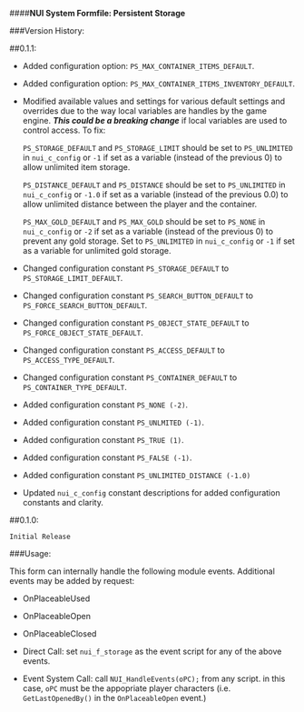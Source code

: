 ####**NUI System Formfile: Persistent Storage**

###Version History:

##0.1.1:

- Added configuration option: `PS_MAX_CONTAINER_ITEMS_DEFAULT`.
- Added configuration option: `PS_MAX_CONTAINER_ITEMS_INVENTORY_DEFAULT`.
- Modified available values and settings for various default settings and overrides due to the way local variables are handles by the game engine.  ***This could be a breaking change*** if local variables are used to control access.  To fix:

    `PS_STORAGE_DEFAULT` and `PS_STORAGE_LIMIT` should be set to `PS_UNLIMITED` in `nui_c_config` or `-1` if set as a variable (instead of the previous 0) to allow unlimited item storage.

    `PS_DISTANCE_DEFAULT` and `PS_DISTANCE` should be set to `PS_UNLIMITED` in `nui_c_config` or `-1.0` if set as a variable (instead of the previous 0.0) to allow unlimited distance between the player and the container.

    `PS_MAX_GOLD_DEFAULT` and `PS_MAX_GOLD` should be set to `PS_NONE` in `nui_c_config` or `-2` if set as a variable (instead of the previous 0) to prevent any gold storage.  Set to `PS_UNLIMITED` in `nui_c_config` or `-1` if set as a variable for unlimited gold storage.

- Changed configuration constant `PS_STORAGE_DEFAULT` to `PS_STORAGE_LIMIT_DEFAULT`.
- Changed configuration constant `PS_SEARCH_BUTTON_DEFAULT` to `PS_FORCE_SEARCH_BUTTON_DEFAULT`.
- Changed configuration constant `PS_OBJECT_STATE_DEFAULT` to `PS_FORCE_OBJECT_STATE_DEFAULT`.
- Changed configuration constant `PS_ACCESS_DEFAULT` to `PS_ACCESS_TYPE_DEFAULT`.
- Changed configuration constant `PS_CONTAINER_DEFAULT` to `PS_CONTAINER_TYPE_DEFAULT`.
- Added configuration constant `PS_NONE (-2)`.
- Added configuration constant `PS_UNLMITED (-1)`.
- Added configuration constant `PS_TRUE (1)`.
- Added configuration constant `PS_FALSE (-1)`.
- Added configuration constant `PS_UNLIMITED_DISTANCE (-1.0)`
- Updated `nui_c_config` constant descriptions for added configuration constants and clarity.

##0.1.0:

    Initial Release

###Usage:

This form can internally handle the following module events.  Additional events may be added by request:
- OnPlaceableUsed
- OnPlaceableOpen
- OnPlaceableClosed

- Direct Call:  set `nui_f_storage` as the event script for any of the above events.
- Event System Call:  call `NUI_HandleEvents(oPC);` from any script.  in this case, `oPC` must be the appopriate player characters (i.e. `GetLastOpenedBy()` in the `OnPlaceableOpen` event.)
